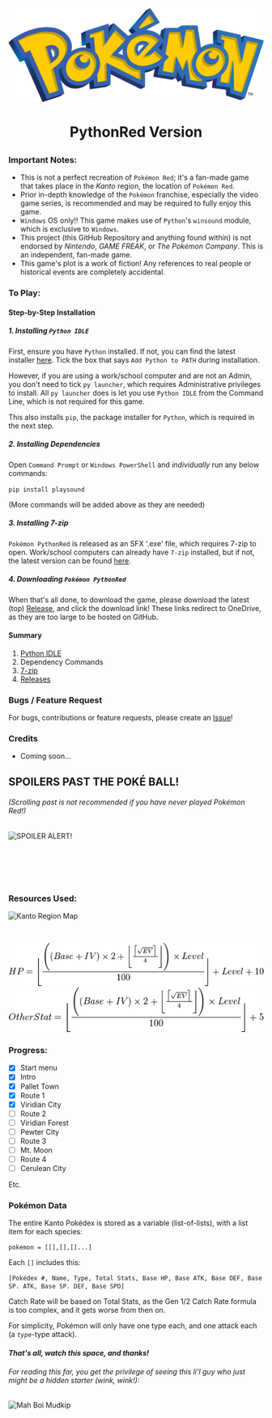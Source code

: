 ![Pokémon](Pictures/pokelogo.png "Pokémon")
<h1 style="text-align: center;">PythonRed Version</p>

### Important Notes:

* This is not a perfect recreation of `Pokémon Red`; it's a fan-made game that takes place in the _Kanto_ region, the location of `Pokémon Red`.
* Prior in-depth knowledge of the `Pokémon` franchise, especially the video game series, is recommended and may be required to fully enjoy this game.
* `Windows` OS only!! This game makes use of `Python`'s `winsound` module, which is exclusive to `Windows`.
* This project (this GitHub Repository and anything found within) is not endorsed by _Nintendo_, _GAME FREAK_, or _The Pokémon Company_. This is an independent, fan-made game.
* This game's plot is a work of fiction! Any references to real people or historical events are completely accidental.

### To Play:
#### Step-by-Step Installation
##### 1. Installing `Python IDLE`

First, ensure you have `Python` installed. If not, you can find the latest installer [here](https://www.python.org/downloads/ "Python Latest"). Tick the box that says `Add Python to PATH` during installation.

However, if you are using a work/school computer and are not an Admin, you don't need to tick `py launcher`, which requires Administrative privileges to install. All `py launcher` does is let you use `Python IDLE` from the Command Line, which is not required for this game.

This also installs `pip`, the package installer for `Python`, which is required in the next step.

##### 2. Installing Dependencies
Open `Command Prompt` or `Windows PowerShell` and _individually_ run any below commands:

`pip install playsound`

(More commands will be added above as they are needed)

##### 3. Installing 7-zip
`Pokémon PythonRed` is released as an SFX '.exe' file, which requires 7-zip to open. Work/school computers can already have `7-zip` installed, but if not, the latest version can be found [here](https://7-zip.org "7-zip Latest").

##### 4. Downloading `Pokémon PythonRed`
When that's all done, to download the game, please download the latest (top) [Release](https://github.com/TurnipGuy30/Pokemon-PythonRed/releases "Pokémon PythonRed Releases"), and click the download link! These links redirect to OneDrive, as they are too large to be hosted on GitHub.

#### Summary
1. [Python IDLE](https://www.python.org/downloads/ "Python Latest")
2. Dependency Commands
3. [7-zip](https://7-zip.org "7-zip Latest")
4. [Releases](https://github.com/TurnipGuy30/Pokemon-PythonRed/releases "Pokémon PythonRed Releases")

### Bugs / Feature Request
For bugs, contributions or feature requests, please create an [Issue](https://github.com/TurnipGuy30/Pokemon-PythonRed/issues)!

### Credits
* Coming soon...

## SPOILERS PAST THE POKÉ BALL!
###### (Scrolling past is not recommended if you have never played Pokémon Red!)
![SPOILER ALERT!](https://tse2.mm.bing.net/th/id/OIP.VHV4L97MJfgNd5DMRep1oQHaHZ?w=201&h=200&c=7&o=5&dpr=1.5&pid=1.7)

<br><br><br><br>

### Resources Used:
![Kanto Region Map](https://images-wixmp-ed30a86b8c4ca887773594c2.wixmp.com/f/3bddf750-53a0-4a9f-872f-8d13685a758f/d3c4hsg-5acbd78f-c4cb-4f40-a87a-05700ac859a4.png/v1/fill/w_900,h_882,q_75,strp/labeled_map_of_kanto_by_rythos-d3c4hsg.png?token=eyJ0eXAiOiJKV1QiLCJhbGciOiJIUzI1NiJ9.eyJpc3MiOiJ1cm46YXBwOjdlMGQxODg5ODIyNjQzNzNhNWYwZDQxNWVhMGQyNmUwIiwic3ViIjoidXJuOmFwcDo3ZTBkMTg4OTgyMjY0MzczYTVmMGQ0MTVlYTBkMjZlMCIsImF1ZCI6WyJ1cm46c2VydmljZTppbWFnZS5vcGVyYXRpb25zIl0sIm9iaiI6W1t7InBhdGgiOiIvZi8zYmRkZjc1MC01M2EwLTRhOWYtODcyZi04ZDEzNjg1YTc1OGYvZDNjNGhzZy01YWNiZDc4Zi1jNGNiLTRmNDAtYTg3YS0wNTcwMGFjODU5YTQucG5nIiwid2lkdGgiOiI8PTkwMCIsImhlaWdodCI6Ijw9ODgyIn1dXX0.Ycjt66m7t9k-8tio4Tsc0YTsP_nu7Lz2cGBm4CdZWN8 "Kanto Region Map")

<br>

![HP Calculation Formula](Pictures/HP_calc.webp "HP Formula")
![Stat Calculation Formula](Pictures/Statcalc_gen12.png "Stat Formula")

### Progress:
* [x] Start menu
* [x] Intro
* [x] Pallet Town
* [x] Route 1
* [x] Viridian City
* [ ] Route 2
* [ ] Viridian Forest
* [ ] Pewter City
* [ ] Route 3
* [ ] Mt. Moon
* [ ] Route 4
* [ ] Cerulean City

Etc.

### Pokémon Data
The entire Kanto Pokédex is stored as a variable (list-of-lists), with a list item for each species:

```
pokemon = [[],[],[]...]
```

Each `[]` includes this:

```
[Pokédex #, Name, Type, Total Stats, Base HP, Base ATK, Base DEF, Base SP. ATK, Base SP. DEF, Base SPD]
```
Catch Rate will be based on Total Stats, as the Gen 1/2 Catch Rate formula is too complex, and it gets worse from then on.

For simplicity, Pokémon will only have one type each, and one attack each (a _`type`_-type attack).

#### _That's all, watch this space, and thanks!_

###### For reading this far, you get the privilege of seeing this li'l guy who just _might_ be a hidden starter (wink, wink!):
![](https://tse2.mm.bing.net/th/id/OIP.odJ_-1cegyviucDJCNG_XAAAAA?w=136&h=180&c=7&o=5&dpr=1.5&pid=1.7 "Mah Boi Mudkip")

